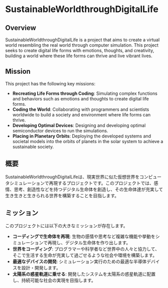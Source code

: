 # SustainableWorldthroughDigitalLife

## Overview
SustainableWorldthroughDigitalLife is a project that aims to create a virtual world resembling the real world through computer simulation. This project seeks to create digital life forms with emotions, thoughts, and creativity, building a world where these life forms can thrive and live vibrant lives.

## Mission
This project has the following key missions:
- **Recreating Life Forms through Coding**:
  Simulating complex functions and behaviors such as emotions and thoughts to create digital life forms.
- **Coding the World**:
  Collaborating with programmers and scientists worldwide to build a society and environment where life forms can thrive.
- **Developing Optimal Devices**:
  Designing and developing optimal semiconductor devices to run the simulations.
- **Placing in Planetary Orbits**:
  Deploying the developed systems and societal models into the orbits of planets in the solar system to achieve a sustainable society.

## 概要
SustainableWorldthroughDigitalLifeは、現実世界に似た仮想世界をコンピュータシミュレーションで再現するプロジェクトです。このプロジェクトでは、感情、思考、創造性などを持つデジタル生命体を創造し、その生命体達が充実して生き生きと生きられる世界を構築することを目指します。

## ミッション
このプロジェクトには以下の大きなミッションが存在します。
- **コーディングで生命体を再現**:
  生物の感情や思考など複雑な機能や挙動をシミュレーションで再現し、デジタル生命体を作り出します。
- **世界をコーディング**:
  プログラマーや科学者など世界中の人々と協力して、そこで生活する生命が充実して過ごせるような社会や環境を構築します。
- **最適なデバイスの開発**:
  シミュレーション実行のための最適な半導体デバイスを設計・開発します。
- **太陽系の惑星軌道に乗せる**:
  開発したシステムを太陽系の惑星軌道に配置し、持続可能な社会の実現を目指します。
  

